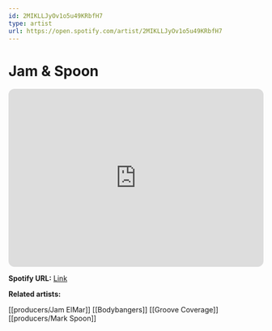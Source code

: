 ```yaml
---
id: 2MIKLLJyOv1o5u49KRbfH7
type: artist
url: https://open.spotify.com/artist/2MIKLLJyOv1o5u49KRbfH7
---
```

# Jam & Spoon

<iframe style="border-radius:12px" src="https://open.spotify.com/embed/artist/2MIKLLJyOv1o5u49KRbfH7" width="100%" height="352" frameBorder="0" allowfullscreen="" allow="autoplay; clipboard-write; encrypted-media; fullscreen; picture-in-picture" loading="lazy"></iframe>

**Spotify URL:** [Link](https://open.spotify.com/artist/2MIKLLJyOv1o5u49KRbfH7)

**Related artists:**

[[producers/Jam ElMar]]
[[Bodybangers]]
[[Groove Coverage]]
[[producers/Mark Spoon]]
